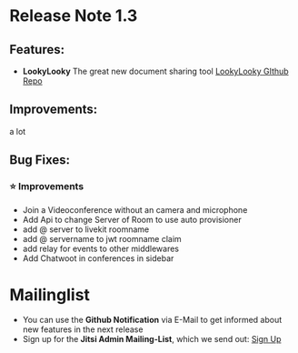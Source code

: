 # Release Note 1.3

## Features:
* **LookyLooky** The great new document sharing tool [LookyLooky GIthub Repo](https://github.com/H2-invent/lookylooky)

## Improvements:
a lot


## Bug Fixes:
### ⭐ Improvements
* Join a Videoconference without an camera and microphone
* Add Api to change Server of Room to use auto provisioner
* add @ server to livekit roomname
* add @ servername to jwt roomname claim
* add relay for events to other middlewares
* Add Chatwoot in conferences in sidebar

# Mailinglist
* You can use the **Github Notification** via E-Mail to get informed about new features in the next release
* Sign up for the **Jitsi Admin Mailing-List**, which we send out: [Sign Up](https://lists.h2-invent.com/forms/nfrm_weLJnLY5)
